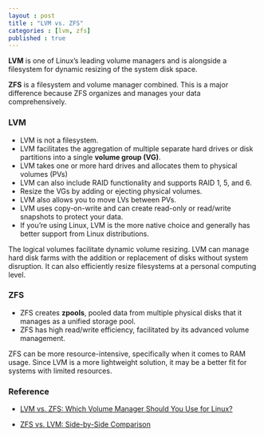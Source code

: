 ```yaml
---
layout : post
title : "LVM vs. ZFS"
categories : [lvm, zfs]
published : true
---
```



**LVM** is one of Linux’s leading volume managers and is alongside a filesystem for dynamic resizing of the system disk space.

**ZFS** is a filesystem and volume manager combined. This is a major difference because ZFS organizes and manages your data comprehensively. 

### LVM
* LVM is not a filesystem.
* LVM facilitates the aggregation of multiple separate hard drives or disk partitions into a single **volume group (VG)**. 
* LVM takes one or more hard drives and allocates them to physical volumes (PVs)
* LVM can also include RAID functionality and supports RAID 1, 5, and 6. 
* Resize the VGs by adding or ejecting physical volumes.
* LVM also allows you to move LVs between PVs.
* LVM uses copy-on-write and can create read-only or read/write snapshots to protect your data.
* If you’re using Linux, LVM is the more native choice and generally has better support from Linux distributions.


The logical volumes facilitate dynamic volume resizing. LVM can manage hard disk farms with the addition or replacement of disks without system disruption. It can also efficiently resize filesystems at a personal computing level. 


### ZFS

* ZFS creates **zpools**, pooled data from multiple physical disks that it manages as a unified storage pool.
* ZFS has high read/write efficiency, facilitated by its advanced volume management.


ZFS can be more resource-intensive, specifically when it comes to RAM usage. Since LVM is a more lightweight solution, it may be a better fit for systems with limited resources.

### Reference 
* [LVM vs. ZFS: Which Volume Manager Should You Use for Linux?](https://history-computer.com/lvm-vs-zfs/)

* [ZFS vs. LVM: Side-by-Side Comparison](https://www.wundertech.net/zfs-vs-lvm-side-by-side-comparison/)